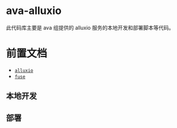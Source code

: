 # ava-alluxio

此代码库主要是 ava 组提供的 alluxio 服务的本地开发和部署脚本等代码。

# 前置文档

  * [`alluxio`](https://www.alluxio.org/docs/1.7/en/index.html)
  * [`fuse`](https://github.com/libfuse/libfuse/tree/master/doc)

## 本地开发

## 部署
